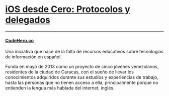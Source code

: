 # [iOS desde Cero: Protocolos y delegados][1]




***
#### [CodeHero.co][2]

Una iniciativa que nace de la falta de recursos educativos sobre tecnologías de información en español.

Funda en mayo de 2013 como un proyecto de cinco jóvenes venezolanos, residentes de la ciudad de Caracas, con el sueño de llevar los conocimientos adquiridos durante sus estudios y experiencias de trabajo, hasta las personas que no tienen acceso a ella, principalmente porque no entienden la lengua más hablada del internet, inglés.

[1]:http://codehero.co/protocolos-y-delegados/
[2]:http://codehero.co

